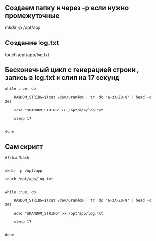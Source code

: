## Создаем папку и через -p если нужно промежуточные

mkdir -p /opt/app

## Создание log.txt

touch /opt/app/log.txt

## Бесконечный цикл с генерацией строки , запись в log.txt и слип на 17 секунд

```
while true; do

    RANDOM_STRING=$(cat /dev/urandom | tr -dc 'a-zA-Z0-9' | head -c 20)

    echo "$RANDOM_STRING" >> /opt/app/log.txt

    sleep 17


done

```


## Сам скрипт 
```
#!/bin/bash


mkdir -p /opt/app

touch /opt/app/log.txt


while true; do

    RANDOM_STRING=$(cat /dev/urandom | tr -dc 'a-zA-Z0-9' | head -c 20)

    echo "$RANDOM_STRING" >> /opt/app/log.txt

    sleep 17


done
```
